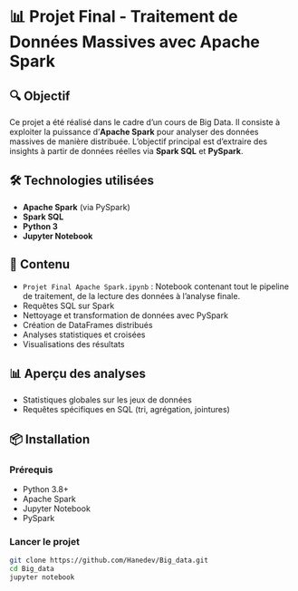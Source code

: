 # 📊 Projet Final - Traitement de Données Massives avec Apache Spark

## 🔍 Objectif

Ce projet a été réalisé dans le cadre d’un cours de Big Data. Il consiste à exploiter la puissance d’**Apache Spark** pour analyser des données massives de manière distribuée. L’objectif principal est d’extraire des insights à partir de données réelles via **Spark SQL** et **PySpark**.

## 🛠️ Technologies utilisées

- **Apache Spark** (via PySpark)
- **Spark SQL**
- **Python 3**
- **Jupyter Notebook**

## 📁 Contenu

- `Projet Final Apache Spark.ipynb` : Notebook contenant tout le pipeline de traitement, de la lecture des données à l’analyse finale.
- Requêtes SQL sur Spark
- Nettoyage et transformation de données avec PySpark
- Création de DataFrames distribués
- Analyses statistiques et croisées
- Visualisations des résultats

## 📊 Aperçu des analyses

- Statistiques globales sur les jeux de données
- Requêtes spécifiques en SQL (tri, agrégation, jointures)

## 📦 Installation

### Prérequis

- Python 3.8+
- Apache Spark
- Jupyter Notebook
- PySpark

### Lancer le projet

```bash
git clone https://github.com/Hanedev/Big_data.git
cd Big_data
jupyter notebook
